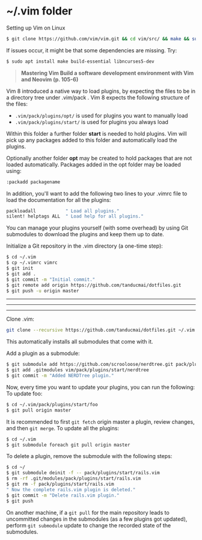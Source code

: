 # ~/.vim folder

Setting up Vim on Linux
```bash
$ git clone https://github.com/vim/vim.git && cd vim/src/ && make && sudo make install
```
If issues occur, it might be that some dependencies are missing. Try:
```bash
$ sudo apt install make build-essential libncurses5-dev
```

> **Mastering Vim Build a software development environment with Vim and Neovim (p. 105-6)**

Vim 8 introduced a native way to load plugins, by expecting the files to be in a directory
tree under .vim/pack . Vim 8 expects the following structure of the files:
- `.vim/pack/plugins/opt/` is used for plugins you want to manually load
- `.vim/pack/plugins/start/` is used for plugins you always load

Within this folder a further folder **start** is needed to hold plugins. Vim will pick up any
packages added to this folder and automatically load the plugins.

Optionally another folder **opt** may be created to hold packages that are not loaded automatically.
Packages added in the opt folder may be loaded using:

```bash
:packadd packagename
```

In addition, you'll want to add the following two lines to your .vimrc file to load the
documentation for all the plugins:
```bash
packloadall           " Load all plugins."
silent! helptags ALL  " Load help for all plugins."
```

You can manage your plugins yourself (with some overhead) by using Git submodules to
download the plugins and keep them up to date.

Initialize a Git repository in the .vim directory (a one-time step):
```bash
$ cd ~/.vim
$ cp ~/.vimrc vimrc
$ git init
$ git add .
$ git commit -m "Initial commit."
$ git remote add origin https://github.com/tanducmai/dotfiles.git
$ git push -u origin master
```
---
---
---
Clone .vim:
```bash
git clone --recursive https://github.com/tanducmai/dotfiles.git ~/.vim
```
This automatically installs all submodules that come with it.

Add a plugin as a submodule:
```bash
$ git submodule add https://github.com/scrooloose/nerdtree.git pack/plugins/start/nerdtree
$ git add .gitmodules vim/pack/plugins/start/nerdtree
$ git commit -m "Added NERDTree plugin."
```

Now, every time you want to update your plugins, you can run the following:
To update foo:
```bash
$ cd ~/.vim/pack/plugins/start/foo
$ git pull origin master
```
It is recommended to first ```git fetch``` origin master a plugin, review changes, and then ```git merge```.
To update all the plugins:
```bash
$ cd ~/.vim
$ git submodule foreach git pull origin master
```

To delete a plugin, remove the submodule with the following steps:
```bash
$ cd ~/
$ git submodule deinit -f -- pack/plugins/start/rails.vim
$ rm -rf .git/modules/pack/plugins/start/rails.vim
$ git rm -f pack/plugins/start/rails.vim
" Now the complete rails.vim plugin is deleted."
$ git commit -m "Delete rails.vim plugin."
$ git push
```

On another machine, if a ```git pull``` for the main repository leads to uncommitted changes in the submodules (as a few plugins got updated), perform ```git submodule``` update to change the recorded state of the submodules.
